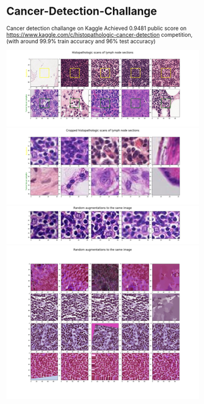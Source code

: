 # Cancer-Detection-Challange
Cancer detection challange on Kaggle
Achieved 0.9481 public score on https://www.kaggle.com/c/histopathologic-cancer-detection competition,
(with around 99.9% train accuracy and 96% test accuracy)

![](fig1.png)
![](fig2.png)
![](fig3.png)
![](fig4.png)
